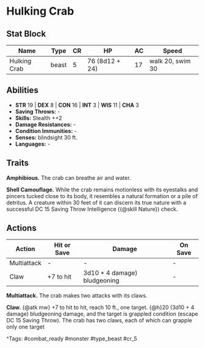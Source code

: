 # Hulking Crab

## Stat Block

| Name | Type | CR | HP | AC | Speed |
|------|------|----|----|----|-------|
| Hulking Crab | beast | 5 | 76 (8d12 + 24) | 17 | walk 20, swim 30 |

## Abilities

- **STR** 19 | **DEX** 8 | **CON** 16 | **INT** 3 | **WIS** 11 | **CHA** 3
- **Saving Throws:** -  
- **Skills:** Stealth ++2  
- **Damage Resistances:** -  
- **Condition Immunities:** -  
- **Senses:** blindsight 30 ft.  
- **Languages:** -

## Traits

**Amphibious.** The crab can breathe air and water.

**Shell Camouflage.** While the crab remains motionless with its eyestalks and pincers tucked close to its body, it resembles a natural formation or a pile of detritus. A creature within 30 feet of it can discern its true nature with a successful DC 15 Saving Throw Intelligence ({@skill Nature}) check.


## Actions

| Action | Hit or Save | Damage | On Save |
|--------|--------------|--------|----------|
| Multiattack | - | - | - |
| Claw | +7 to hit | 3d10 + 4 damage) bludgeoning | - |

**Multiattack.** The crab makes two attacks with its claws.

**Claw.** {@atk mw} +7 to hit to hit, reach 10 ft., one target. {@h}20 (3d10 + 4 damage) bludgeoning damage, and the target is grappled condition (escape DC 15 Saving Throw). The crab has two claws, each of which can grapple only one target


^Tags: #combat_ready #monster #type_beast #cr_5